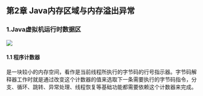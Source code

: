 ## 第2章 Java内存区域与内存溢出异常

### 1.Java虚拟机运行时数据区

![](https://github.com/NieJianJian/AndroidNotes/blob/master/Picture/jvmruntimedata.jpg)

#### 1.1 程序计数器

​        是一块较小的内存空间，看作是当前线程所执行的字节码的行号指示器。字节码解释器工作时就是通过改变这个计数器的值来选取下一条需要执行的字节码指令，分支、循环、跳转、异常处理、线程恢复等基础功能都需要依赖这个计数器来完成。

